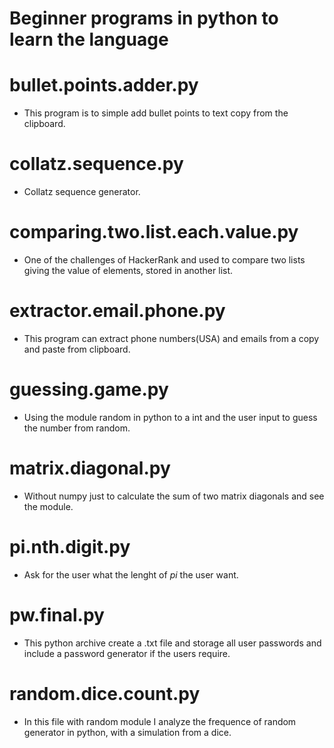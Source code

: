 # Beginner programs in python to learn the language

# bullet.points.adder.py
* This program is to simple add bullet points to text copy from the clipboard.

# collatz.sequence.py
* Collatz sequence generator.

# comparing.two.list.each.value.py
* One of the challenges of HackerRank and used to compare two lists giving the value of elements, stored in another list.

# extractor.email.phone.py
* This program can extract phone numbers(USA) and emails from a copy and paste from clipboard.

# guessing.game.py
* Using the module random in python to a int and the user input to guess the number from random.

# matrix.diagonal.py
* Without numpy just to calculate the sum of two matrix diagonals and see the module.

# pi.nth.digit.py
* Ask for the user what the lenght of <i>pi</i> the user want.

# pw.final.py
* This python archive create a .txt file and storage all user passwords and include a password generator if the users require.

# random.dice.count.py
* In this file with random module I analyze the frequence of random generator in python, with a simulation from a dice.
